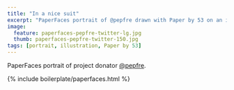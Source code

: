 ```yaml
---
title: "In a nice suit"
excerpt: "PaperFaces portrait of @pepfre drawn with Paper by 53 on an iPad."
image: 
  feature: paperfaces-pepfre-twitter-lg.jpg
  thumb: paperfaces-pepfre-twitter-150.jpg
tags: [portrait, illustration, Paper by 53]
---
```


PaperFaces portrait of project donator [@pepfre](http://twitter.com/pepfre).

{% include boilerplate/paperfaces.html %}
